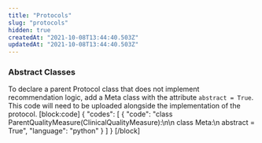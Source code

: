 ```yaml
---
title: "Protocols"
slug: "protocols"
hidden: true
createdAt: "2021-10-08T13:44:40.503Z"
updatedAt: "2021-10-08T13:44:40.503Z"
---
```

### Abstract Classes

To declare a parent Protocol class that does not implement recommendation logic, add a Meta class with the attribute `abstract = True`. This code will need to be uploaded alongside the implementation of the protocol.
[block:code]
{
  "codes": [
    {
      "code": "class ParentQualityMeasure(ClinicalQualityMeasure):\n\n    class Meta:\n        abstract = True",
      "language": "python"
    }
  ]
}
[/block]